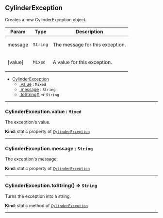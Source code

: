 <a name="module_CylinderException"></a>

## CylinderException
Creates a new CylinderException object.

<table>
  <thead>
    <tr>
      <th>Param</th><th>Type</th><th>Description</th>
    </tr>
  </thead>
  <tbody>
<tr>
    <td>message</td><td><code>String</code></td><td><p>The message for this exception.</p>
</td>
    </tr><tr>
    <td>[value]</td><td><code>Mixed</code></td><td><p>A value for this exception.</p>
</td>
    </tr>  </tbody>
</table>


* [CylinderException](#module_CylinderException)
    * [.value](#module_CylinderException.value) : <code>Mixed</code>
    * [.message](#module_CylinderException.message) : <code>String</code>
    * [.toString()](#module_CylinderException.toString) ⇒ <code>String</code>


* * *

<a name="module_CylinderException.value"></a>

### CylinderException.value : <code>Mixed</code>
The exception's value.

**Kind**: static property of <code>[CylinderException](#module_CylinderException)</code>  

* * *

<a name="module_CylinderException.message"></a>

### CylinderException.message : <code>String</code>
The exception's message.

**Kind**: static property of <code>[CylinderException](#module_CylinderException)</code>  

* * *

<a name="module_CylinderException.toString"></a>

### CylinderException.toString() ⇒ <code>String</code>
Turns the exception into a string.

**Kind**: static method of <code>[CylinderException](#module_CylinderException)</code>  

* * *

